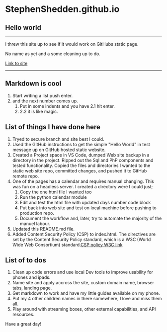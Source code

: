 # StephenShedden.github.io

## Hello world

---

I threw this site up to see if it would work on GitHubs static page.

No name as yet and a some cleaning up to do.

[Link to site](https://StephenShedden.github.io)

---

## Markdown is cool

1. Start writing a list push enter.
2. and the next number comes up.
   1. Put in some indents and you have 2.1 hit enter.
   2. 2.2 it is like magic.

## List of things I have done here

1. Tryed to secure branch and site best I could.
2. Used the GitHub instructions to get the simple "Hello World" in test message up on GitHub hosted static website.
3. Created a Project space in VS Code, dumped Web site backup in a directory in the project. Ripped out the Sql and PhP components and tested functionality. Copied the files and directories I wanted to the static web site repo, committed changes, and pushed it to GitHub remote repo.
4. One of the pages has a calendar and requires manual changing. This was fun on a headless server. I created a directory were I could just;
    1. Copy the one html file I wanted too
    2. Run the python calendar module
    3. Edit and test the html file with updated days number code block
    4. Put back into web site and test on local machine before pushing to production repo.
    5. Document the workflow and, later, try to automate the majority of the manuel labour.
5. Updated this README.md file.
6. Added Content Security Policy (CSP) to index.html. The directives are set by the Content Security Policy standard, which is a W3C (World Wide Web Consortium) standard.[CSP policy W3C link](https://www.w3.org/TR/CSP3/)

## List of to dos

1. Clean up code errors and use local Dev tools to improve usability for phones and ipads.
2. Name site and apply accross the site, custom domain name, browser tabs, landing page.
3. Get markdown to work and have my little guides available on my phone.
4. Put my 4 other children names in there somewhere, I love and miss them all.
5. Play around with streaming boxes, other external capabilities, and API resources.

Have a great day!
